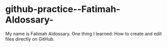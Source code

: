 # github-practice--Fatimah-Aldossary-
My name is Fatimah Aldossary.
One thing I learned: How to create and edit files directly on GitHub.
